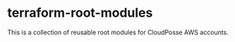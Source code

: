 # terraform-root-modules

This is a collection of reusable root modules for CloudPosse AWS accounts.
